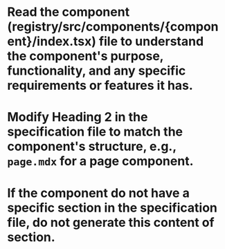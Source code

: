 # Read the component (registry/src/components/{component}/index.tsx) file to understand the component's purpose, functionality, and any specific requirements or features it has.

# Modify Heading 2 in the specification file to match the component's structure, e.g., `page.mdx` for a page component.

# If the component do not have a specific section in the specification file, do not generate this content of section.
